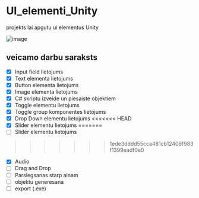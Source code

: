 # UI_elementi_Unity
projekts lai apgutu ui elementus Unity

![image](https://user-images.githubusercontent.com/129928656/232995586-6098e627-1bf3-4bfe-bacf-4a45e0f65d8b.png)

## veicamo darbu saraksts
- [x] Input field lietojums
- [x] Text elementa lietojums
- [x] Button elementa lietojums
- [x] Image elementa lietojums
- [x] C# skriptu izveide un piesaiste objektiem
- [x] Toggle elementu lietojums
- [x] Toggle group komponentes lietojums
- [x] Drop Down elementu lietojums
<<<<<<< HEAD
- [x] Slider elementu lietojums
=======
- [ ] Slider elementu lietojums
>>>>>>> 1ede3dddd55cca481cb12409f983f1399eadf0e0
- [x] Audio
- [ ] Drag and Drop
- [ ] Parslegsanas starp ainam
- [ ] objektu generesana
- [ ] export (.exe)
